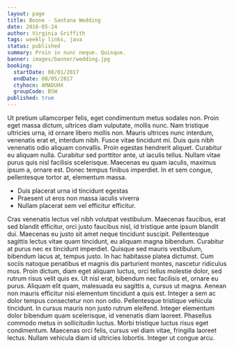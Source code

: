 ```yaml
---
layout: page
title: Boone - Santana Wedding
date: 2016-05-24
author: Virginia Griffith
tags: weekly links, java
status: published
summary: Proin in nunc neque. Quisque.
banner: images/banner/wedding.jpg
booking:
  startDate: 08/01/2017
  endDate: 08/05/2017
  ctyhocn: AMADUHX
  groupCode: BSW
published: true
---
```

Ut pretium ullamcorper felis, eget condimentum metus sodales non. Proin eget massa dictum, ultrices diam vulputate, mollis nunc. Nam tristique ultricies urna, id ornare libero mollis non. Mauris ultrices nunc interdum, venenatis erat et, interdum nibh. Fusce vitae tincidunt mi. Duis quis nibh venenatis odio aliquam convallis. Proin egestas hendrerit aliquet. Curabitur eu aliquam nulla. Curabitur sed porttitor ante, ut iaculis tellus. Nullam vitae purus quis nisl facilisis scelerisque. Maecenas eu quam iaculis, maximus ipsum a, ornare est. Donec tempus finibus imperdiet. In et sem congue, pellentesque tortor at, elementum massa.

* Duis placerat urna id tincidunt egestas
* Praesent ut eros non massa iaculis viverra
* Nullam placerat sem vel efficitur efficitur.

Cras venenatis lectus vel nibh volutpat vestibulum. Maecenas faucibus, erat sed blandit efficitur, orci justo faucibus nisl, id tristique ante ipsum blandit dui. Maecenas eu justo sit amet neque tincidunt suscipit. Pellentesque sagittis lectus vitae quam tincidunt, eu aliquam magna bibendum. Curabitur at purus nec ex tincidunt imperdiet. Quisque sed mauris vestibulum, bibendum lacus at, tempus justo. In hac habitasse platea dictumst. Cum sociis natoque penatibus et magnis dis parturient montes, nascetur ridiculus mus. Proin dictum, diam eget aliquam luctus, orci tellus molestie dolor, sed rutrum risus velit quis ex. Ut nisl erat, bibendum nec facilisis et, ornare eu purus. Aliquam elit quam, malesuada eu sagittis a, cursus ut magna.
Aenean non mauris efficitur nisi elementum tincidunt a quis est. Integer a sem ac dolor tempus consectetur non non odio. Pellentesque tristique vehicula tincidunt. In cursus mauris non justo rutrum eleifend. Integer elementum dolor bibendum quam scelerisque, id venenatis diam laoreet. Phasellus commodo metus in sollicitudin luctus. Morbi tristique luctus risus eget condimentum. Maecenas orci felis, cursus vel diam vitae, fringilla laoreet lectus. Nullam vehicula diam id ultricies lobortis. Integer ut congue arcu.

